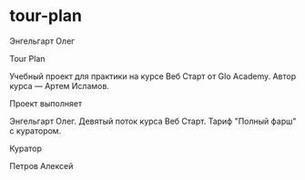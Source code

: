 # tour-plan

Энгельгарт Олег

Tour Plan

Учебный проект для практики на курсе Веб Старт от Glo Academy. Автор курса — Артем Исламов.

Проект выполняет

Энгельгарт Олег. Девятый поток курса Веб Старт. Тариф "Полный фарш" с куратором.

Куратор

Петров Алексей
